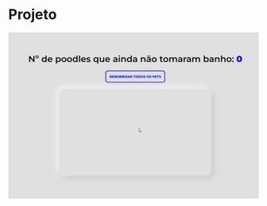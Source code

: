 
# Projeto

![>>> Abra esse README.md no modo de 'Preview' para visualizar o GIF <<<](assets/20221015_114047_petshop.gif)


